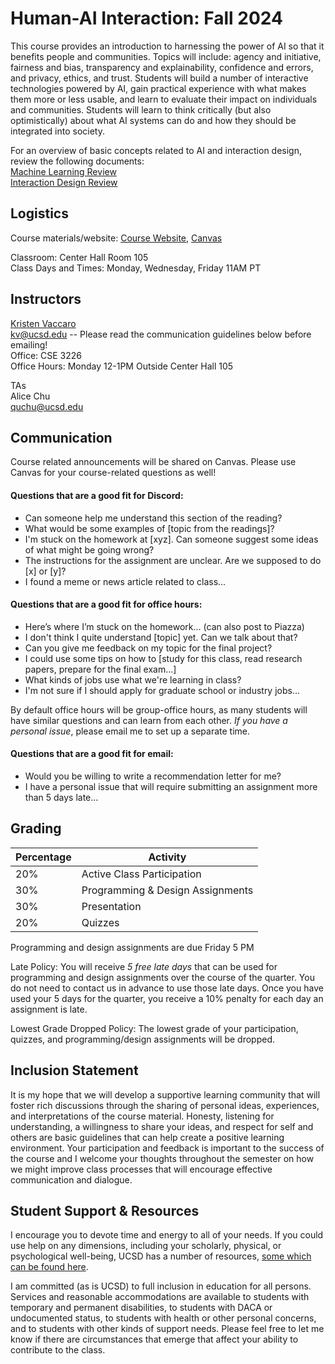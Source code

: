 # Human-AI Interaction: Fall 2024

This course provides an introduction to harnessing the power of AI so that it benefits people and communities. Topics will include: agency and initiative, fairness and bias, transparency and explainability, confidence and errors, and privacy, ethics, and trust. Students will build a number of interactive technologies powered by AI, gain practical experience with what makes them more or less usable, and learn to evaluate their impact on individuals and communities. Students will learn to think critically (but also optimistically) about what AI systems can do and how they should be integrated into society.

For an overview of basic concepts related to AI and interaction design, review the following documents:  
[Machine Learning Review](https://kristenvaccaro.github.io/human-ai/review/ML_Review.pdf)  
[Interaction Design Review](https://kristenvaccaro.github.io/human-ai/review/Interaction_Design_Review.pdf)  

## Logistics

Course materials/website: [Course Website](https://kristenvaccaro.github.io/human-ai), [Canvas](https://canvas.ucsd.edu/)   

Classroom: Center Hall Room 105   
Class Days and Times: Monday, Wednesday, Friday 11AM PT     

## Instructors

[Kristen Vaccaro](http://kvaccaro.com)  
kv@ucsd.edu -- Please read the communication guidelines below before emailing!  
Office: CSE 3226  
Office Hours: Monday 12-1PM Outside Center Hall 105 

TAs  
Alice Chu  
quchu@ucsd.edu         

## Communication

Course related announcements will be shared on Canvas. Please use Canvas for your course-related questions as well!

#### Questions that are a good fit for Discord:
- Can someone help me understand this section of the reading?
- What would be some examples of \[topic from the readings\]?
- I'm stuck on the homework at \[xyz\]. Can someone suggest some ideas of what might be going wrong?
- The instructions for the assignment are unclear. Are we supposed to do \[x\] or \[y\]?
- I found a meme or news article related to class...

#### Questions that are a good fit for office hours:
- Here’s where I’m stuck on the homework... (can also post to Piazza)
- I don't think I quite understand \[topic\] yet. Can we talk about that?
- Can you give me feedback on my topic for the final project?
- I could use some tips on how to \[study for this class, read research papers, prepare for the final exam...\]
- What kinds of jobs use what we're learning in class?
- I'm not sure if I should apply for graduate school or industry jobs...

By default office hours will be group-office hours, as many students will have similar questions and can learn from each other. *If you have a personal issue*, please email me to set up a separate time.

#### Questions that are a good fit for email:
- Would you be willing to write a recommendation letter for me?
- I have a personal issue that will require submitting an assignment more than 5 days late...

## Grading

Percentage | Activity  
--- | ---  
20% | Active Class Participation  
30% | Programming & Design Assignments  
30% | Presentation  
20% | Quizzes  

Programming and design assignments are due Friday 5 PM

Late Policy: You will receive *5 free late days* that can be used for programming and design assignments over the course of the quarter. You do not need to contact us in advance to use those late days. Once you have used your 5 days for the quarter, you receive a 10% penalty for each day an assignment is late.

Lowest Grade Dropped Policy: The lowest grade of your participation, quizzes, and programming/design assignments will be dropped. 

## Inclusion Statement
It is my hope that we will develop a supportive learning community that will foster rich discussions through the sharing of personal ideas, experiences, and interpretations of the course material. Honesty, listening for understanding, a willingness to share your ideas, and respect for self and others are basic guidelines that can help create a positive learning environment. Your participation and feedback is important to the success of the course and I welcome your thoughts throughout the semester on how we might improve class processes that will encourage effective communication and dialogue.

## Student Support & Resources
I encourage you to devote time and energy to all of your needs. If you could use help on any dimensions, including your scholarly, physical, or psychological well-being, UCSD has a number of resources, [some which can be found here](https://docs.google.com/document/d/1JgATnpJ6di513Pe_CqdOoSDaer_h6jz7oRQn7fZYNrA/edit).

I am committed (as is UCSD) to full inclusion in education for all persons. Services and reasonable accommodations are available to students with temporary and permanent disabilities, to students with DACA or undocumented status, to students with health or other personal concerns, and to students with other kinds of support needs. Please feel free to let me know if there are circumstances that emerge that affect your ability to contribute to the class.
